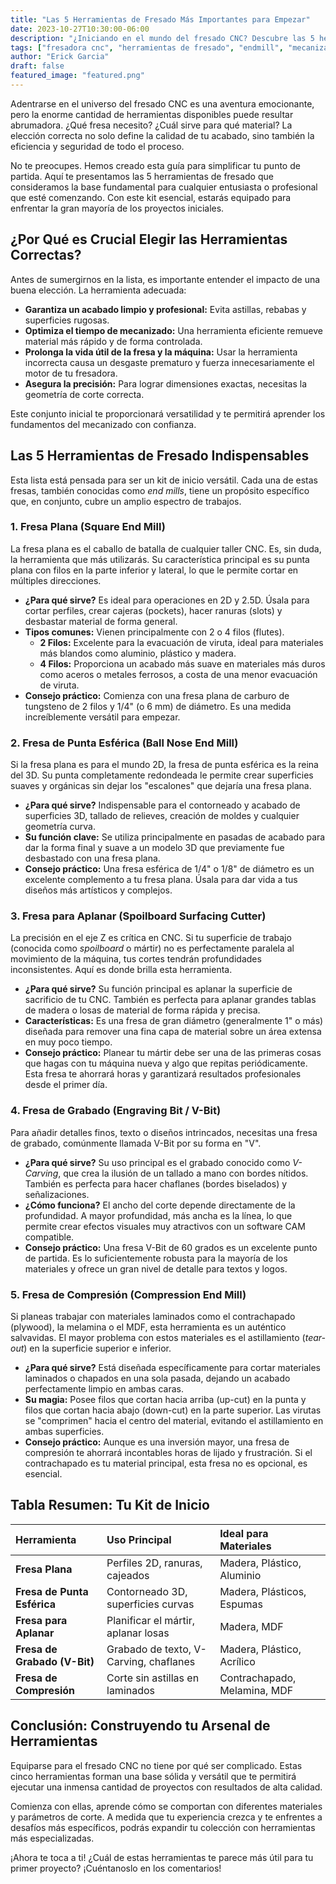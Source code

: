 ```yaml
---
title: "Las 5 Herramientas de Fresado Más Importantes para Empezar"
date: 2023-10-27T10:30:00-06:00
description: "¿Iniciando en el mundo del fresado CNC? Descubre las 5 herramientas de fresado esenciales que no pueden faltar en tu taller para empezar con éxito."
tags: ["fresadora cnc", "herramientas de fresado", "endmill", "mecanizado", "principiantes"]
author: "Erick Garcia"
draft: false
featured_image: "featured.png"
---
```


Adentrarse en el universo del fresado CNC es una aventura emocionante, pero la enorme cantidad de herramientas disponibles puede resultar abrumadora. ¿Qué fresa necesito? ¿Cuál sirve para qué material? La elección correcta no solo define la calidad de tu acabado, sino también la eficiencia y seguridad de todo el proceso.

No te preocupes. Hemos creado esta guía para simplificar tu punto de partida. Aquí te presentamos las 5 herramientas de fresado que consideramos la base fundamental para cualquier entusiasta o profesional que esté comenzando. Con este kit esencial, estarás equipado para enfrentar la gran mayoría de los proyectos iniciales.

## ¿Por Qué es Crucial Elegir las Herramientas Correctas?

Antes de sumergirnos en la lista, es importante entender el impacto de una buena elección. La herramienta adecuada:

*   **Garantiza un acabado limpio y profesional:** Evita astillas, rebabas y superficies rugosas.
*   **Optimiza el tiempo de mecanizado:** Una herramienta eficiente remueve material más rápido y de forma controlada.
*   **Prolonga la vida útil de la fresa y la máquina:** Usar la herramienta incorrecta causa un desgaste prematuro y fuerza innecesariamente el motor de tu fresadora.
*   **Asegura la precisión:** Para lograr dimensiones exactas, necesitas la geometría de corte correcta.

Este conjunto inicial te proporcionará versatilidad y te permitirá aprender los fundamentos del mecanizado con confianza.

## Las 5 Herramientas de Fresado Indispensables

Esta lista está pensada para ser un kit de inicio versátil. Cada una de estas fresas, también conocidas como *end mills*, tiene un propósito específico que, en conjunto, cubre un amplio espectro de trabajos.

### 1. Fresa Plana (Square End Mill)

La fresa plana es el caballo de batalla de cualquier taller CNC. Es, sin duda, la herramienta que más utilizarás. Su característica principal es su punta plana con filos en la parte inferior y lateral, lo que le permite cortar en múltiples direcciones.

*   **¿Para qué sirve?** Es ideal para operaciones en 2D y 2.5D. Úsala para cortar perfiles, crear cajeras (pockets), hacer ranuras (slots) y desbastar material de forma general.
*   **Tipos comunes:** Vienen principalmente con 2 o 4 filos (flutes).
    *   **2 Filos:** Excelente para la evacuación de viruta, ideal para materiales más blandos como aluminio, plástico y madera.
    *   **4 Filos:** Proporciona un acabado más suave en materiales más duros como aceros o metales ferrosos, a costa de una menor evacuación de viruta.
*   **Consejo práctico:** Comienza con una fresa plana de carburo de tungsteno de 2 filos y 1/4" (o 6 mm) de diámetro. Es una medida increíblemente versátil para empezar.

### 2. Fresa de Punta Esférica (Ball Nose End Mill)

Si la fresa plana es para el mundo 2D, la fresa de punta esférica es la reina del 3D. Su punta completamente redondeada le permite crear superficies suaves y orgánicas sin dejar los "escalones" que dejaría una fresa plana.

*   **¿Para qué sirve?** Indispensable para el contorneado y acabado de superficies 3D, tallado de relieves, creación de moldes y cualquier geometría curva.
*   **Su función clave:** Se utiliza principalmente en pasadas de acabado para dar la forma final y suave a un modelo 3D que previamente fue desbastado con una fresa plana.
*   **Consejo práctico:** Una fresa esférica de 1/4" o 1/8" de diámetro es un excelente complemento a tu fresa plana. Úsala para dar vida a tus diseños más artísticos y complejos.

### 3. Fresa para Aplanar (Spoilboard Surfacing Cutter)

La precisión en el eje Z es crítica en CNC. Si tu superficie de trabajo (conocida como *spoilboard* o mártir) no es perfectamente paralela al movimiento de la máquina, tus cortes tendrán profundidades inconsistentes. Aquí es donde brilla esta herramienta.

*   **¿Para qué sirve?** Su función principal es aplanar la superficie de sacrificio de tu CNC. También es perfecta para aplanar grandes tablas de madera o losas de material de forma rápida y precisa.
*   **Características:** Es una fresa de gran diámetro (generalmente 1" o más) diseñada para remover una fina capa de material sobre un área extensa en muy poco tiempo.
*   **Consejo práctico:** Planear tu mártir debe ser una de las primeras cosas que hagas con tu máquina nueva y algo que repitas periódicamente. Esta fresa te ahorrará horas y garantizará resultados profesionales desde el primer día.

### 4. Fresa de Grabado (Engraving Bit / V-Bit)

Para añadir detalles finos, texto o diseños intrincados, necesitas una fresa de grabado, comúnmente llamada V-Bit por su forma en "V".

*   **¿Para qué sirve?** Su uso principal es el grabado conocido como *V-Carving*, que crea la ilusión de un tallado a mano con bordes nítidos. También es perfecta para hacer chaflanes (bordes biselados) y señalizaciones.
*   **¿Cómo funciona?** El ancho del corte depende directamente de la profundidad. A mayor profundidad, más ancha es la línea, lo que permite crear efectos visuales muy atractivos con un software CAM compatible.
*   **Consejo práctico:** Una fresa V-Bit de 60 grados es un excelente punto de partida. Es lo suficientemente robusta para la mayoría de los materiales y ofrece un gran nivel de detalle para textos y logos.

### 5. Fresa de Compresión (Compression End Mill)

Si planeas trabajar con materiales laminados como el contrachapado (plywood), la melamina o el MDF, esta herramienta es un auténtico salvavidas. El mayor problema con estos materiales es el astillamiento (*tear-out*) en la superficie superior e inferior.

*   **¿Para qué sirve?** Está diseñada específicamente para cortar materiales laminados o chapados en una sola pasada, dejando un acabado perfectamente limpio en ambas caras.
*   **Su magia:** Posee filos que cortan hacia arriba (up-cut) en la punta y filos que cortan hacia abajo (down-cut) en la parte superior. Las virutas se "comprimen" hacia el centro del material, evitando el astillamiento en ambas superficies.
*   **Consejo práctico:** Aunque es una inversión mayor, una fresa de compresión te ahorrará incontables horas de lijado y frustración. Si el contrachapado es tu material principal, esta fresa no es opcional, es esencial.

## Tabla Resumen: Tu Kit de Inicio

| Herramienta | Uso Principal | Ideal para Materiales |
| :--- | :--- | :--- |
| **Fresa Plana** | Perfiles 2D, ranuras, cajeados | Madera, Plástico, Aluminio |
| **Fresa de Punta Esférica** | Contorneado 3D, superficies curvas | Madera, Plásticos, Espumas |
| **Fresa para Aplanar** | Planificar el mártir, aplanar losas | Madera, MDF |
| **Fresa de Grabado (V-Bit)**| Grabado de texto, V-Carving, chaflanes | Madera, Plástico, Acrílico |
| **Fresa de Compresión** | Corte sin astillas en laminados | Contrachapado, Melamina, MDF |

## Conclusión: Construyendo tu Arsenal de Herramientas

Equiparse para el fresado CNC no tiene por qué ser complicado. Estas cinco herramientas forman una base sólida y versátil que te permitirá ejecutar una inmensa cantidad de proyectos con resultados de alta calidad.

Comienza con ellas, aprende cómo se comportan con diferentes materiales y parámetros de corte. A medida que tu experiencia crezca y te enfrentes a desafíos más específicos, podrás expandir tu colección con herramientas más especializadas.

¡Ahora te toca a ti! ¿Cuál de estas herramientas te parece más útil para tu primer proyecto? ¡Cuéntanoslo en los comentarios!
